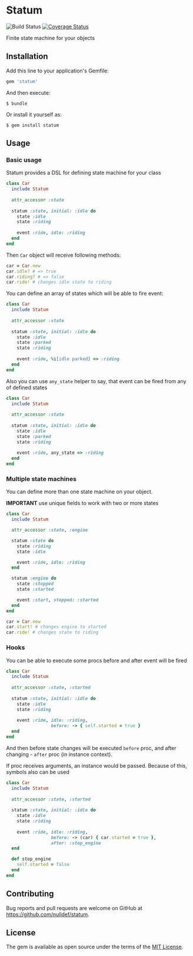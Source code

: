 # Statum

![Build Status](https://travis-ci.org/nulldef/statum.svg?branch=master)
[![Coverage Status](https://coveralls.io/repos/github/nulldef/statum/badge.svg?branch=master)](https://coveralls.io/github/nulldef/statum?branch=master&v=1)

 Finite state machine for your objects 

## Installation

Add this line to your application's Gemfile:

```ruby
gem 'statum'
```

And then execute:

    $ bundle

Or install it yourself as:

    $ gem install statum

## Usage

### Basic usage
Statum provides a DSL for defining state machine for your class

```ruby
class Car
  include Statum
  
  attr_accessor :state
  
  statum :state, initial: :idle do
    state :idle
    state :riding
    
    event :ride, idle: :riding
  end
end
```

Then `Car` object will receive following methods:
```ruby
car = Car.new
car.idle? # => true
car.riding? # => false
car.ride! # changes idle state to riding
```

You can define an array of states which will be able to fire event:
```ruby
class Car
  include Statum
  
  attr_accessor :state
  
  statum :state, initial: :idle do
    state :idle
    state :parked
    state :riding
    
    event :ride, %i[idle parked] => :riding
  end
end
```

Also you can use `any_state` helper to say, that event can be fired from any of defined states
```ruby
class Car
  include Statum
  
  attr_accessor :state
  
  statum :state, initial: :idle do
    state :idle
    state :parked
    state :riding
    
    event :ride, any_state => :riding
  end
end
```

### Multiple state machines
You can define more than one state machine on your object.

**IMPORTANT** use unique fields to work with two or more states
```ruby
class Car
  include Statum

  attr_accessor :state, :engine

  statum :state do
    state :riding
    state :idle

    event :ride, idle: :riding
  end

  statum :engine do
    state :stopped
    state :started

    event :start, stopped: :started
  end
end
```

```ruby
car = Car.new
car.start! # changes engine to started
car.ride! # changes state to riding
``` 

### Hooks
You can be able to execute some procs before and after event will be fired

```ruby
class Car
  include Statum
  
  attr_accessor :state, :started
  
  statum :state, initial: :idle do
    state :idle
    state :riding
    
    event :ride, idle: :riding,
                 before: -> { self.started = true }
  end
end
```

And then before state changes will be executed `before` proc, and after
changing - `after` proc (in instance context).

If proc receives arguments, an instance would be passed. Because of this, symbols also can be used

```ruby
class Car
  include Statum
  
  attr_accessor :state, :started
  
  statum :state, initial: :idle do
    state :idle
    state :riding
    
    event :ride, idle: :riding,
                 before: -> (car) { car.started = true },
                 after: :stop_engine
  end

  def stop_engine
    self.started = false
  end
end
```
## Contributing

Bug reports and pull requests are welcome on GitHub at https://github.com/nulldef/statum.

## License

The gem is available as open source under the terms of the [MIT License](https://opensource.org/licenses/MIT).
